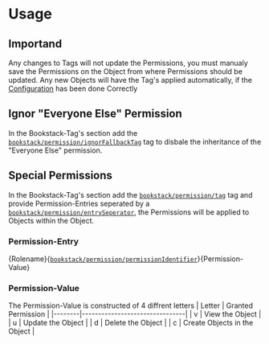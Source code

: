 # Usage

## Importand
Any changes to Tags will not update the Permissions, you must manualy save the Permissions on the Object from where Permissions should be updated.
Any new Objects will have the Tag's applied automatically, if the [Configuration](config/Info.md#basic) has been done Correctly

## Ignor "Everyone Else" Permission
In the Bookstack-Tag's section add the [`bookstack/permission/ignorFallbackTag`](config/Info.md#permission) tag to disbale the inheritance of the "Everyone Else" permission.

## Special Permissions
In the Bookstack-Tag's section add the [`bookstack/permission/tag`](config/Info.md#permission) tag and provide Permission-Entries seperated by a [`bookstack/permission/entrySeperator`](config/Info.md#permission), the Permissions will be applied to Objects within the Object.

### Permission-Entry
{Rolename}{[`bookstack/permission/permissionIdentifier`](config/Info.md#permission)}{Permission-Value}

### Permission-Value
The Permission-Value is constructed of 4 diffrent letters
| Letter |        Granted Permission      |
|--------|--------------------------------|
|   v    |         View the Object        |
|   u    |        Update the Object       |
|   d    |        Delete the Object       |
|   c    |  Create Objects in the Object  |

